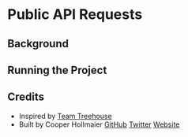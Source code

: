 # Public API Requests

## Background
  
## Running the Project

## Credits

- Inspired by [Team Treehouse](https://teamtreehouse.com/)
- Built by Cooper Hollmaier 
[GitHub](https://github.com/chollma) 
[Twitter](https://twitter.com/cooperhollmaier) 
[Website](https://cooperhollmaier.com)


